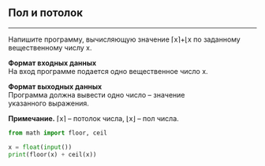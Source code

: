 ## Пол и потолок
-------------

Напишите программу, вычисляющую значение ⌈x⌉+⌊x по заданному вещественному числу x.

**Формат входных данных**  
На вход программе подается одно вещественное число x.

**Формат выходных данных**  
Программа должна вывести одно число – значение указанного выражения.

**Примечание.** ⌈x⌉ – потолок числа, ⌊x⌋ – пол числа.

```python
from math import floor, ceil

x = float(input())
print(floor(x) + ceil(x))
```